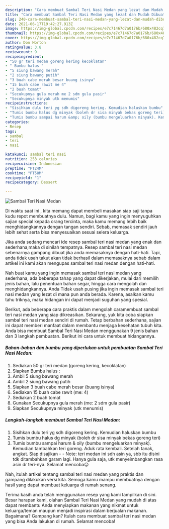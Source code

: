 ```yaml
---
description: "Cara membuat Sambal Teri Nasi Medan yang lezat dan Mudah Dibuat"
title: "Cara membuat Sambal Teri Nasi Medan yang lezat dan Mudah Dibuat"
slug: 240-cara-membuat-sambal-teri-nasi-medan-yang-lezat-dan-mudah-dibuat
date: 2021-06-17T19:42:27.913Z
image: https://img-global.cpcdn.com/recipes/e7c71467d7a0176b/680x482cq70/sambal-teri-nasi-medan-foto-resep-utama.jpg
thumbnail: https://img-global.cpcdn.com/recipes/e7c71467d7a0176b/680x482cq70/sambal-teri-nasi-medan-foto-resep-utama.jpg
cover: https://img-global.cpcdn.com/recipes/e7c71467d7a0176b/680x482cq70/sambal-teri-nasi-medan-foto-resep-utama.jpg
author: Don Horton
ratingvalue: 3.8
reviewcount: 9
recipeingredient:
- "50 gr teri medan goreng kering kecoklatan"
- " Bumbu halus "
- "5 siung bawang merah"
- "2 siung bawang putih"
- "3 buah cabe merah besar buang isinya"
- "15 buah cabe rawit me 4"
- "2 buah tomat"
- "Secukupnya gula merah me 2 sdm gula pasir"
- "Secukupnya minyak utk menumis"
recipeinstructions:
- "Sisihkan dulu teri yg sdh digoreng kering. Kemudian haluskan bumbu"
- "Tumis bumbu halus dg minyak (boleh dr sisa minyak bekas goreng teri)"
- "Tumis bumbu sampai harum &amp; oily (bumbu mengeluarkan minyak). Kemudian tambahkan teri goreng. Aduk rata kembali. Setelah tanak, angkat. Siap disajikan  Note: teri medan ini sdh asin ya, sbb itu disini tdk ditambahkan garam lagi. Hanya gula saja, utk menyeimbangkan rasa asin dr teri-nya. Selamat mencoba😉"
categories:
- Resep
tags:
- sambal
- teri
- nasi

katakunci: sambal teri nasi 
nutrition: 253 calories
recipecuisine: Indonesian
preptime: "PT24M"
cooktime: "PT58M"
recipeyield: "1"
recipecategory: Dessert

---
```



![Sambal Teri Nasi Medan](https://img-global.cpcdn.com/recipes/e7c71467d7a0176b/680x482cq70/sambal-teri-nasi-medan-foto-resep-utama.jpg)

Di waktu  saat ini , kita memang dapat membeli masakan siap saji tanpa kudu repot membuatnya dulu. Namun, bagi kamu yang ingin menyuguhkan sajian special kepada orang tercinta, maka kamu memang lebih baik menghidangkannya dengan tangan sendiri. Sebab, memasak sendiri jauh lebih sehat serta bisa menyesuaikan sesuai selera keluarga.

Jika anda sedang mencari ide resep sambal teri nasi medan yang enak dan sederhana,maka di sinilah tempatnya. Resep sambal teri nasi medan  sebenarnya gampang dibuat jika anda memasaknya dengan hati-hati. Tapi, anda tidak usah takut akan tidak berhasil dalam memasaknya 
sebab dalam artikel ini kami akan mengupas sambal teri nasi medan dengan hati-hati.  



Nah buat kamu yang ingin memasak sambal teri nasi medan yang sederhana, ada beberapa tahap yang dapat dikerjakan, mulai dari memilih jenis bahan, lalu penentuan bahan segar, hingga cara mengolah dan menghidangkannya. Anda Tidak usah pusing jika ingin memasak sambal teri nasi medan yang lezat di mana pun anda berada. Karena, asalkan kamu  tahu triknya, maka hidangan ini dapat menjadi suguhan yang spesial.

Berikut, ada beberapa cara praktis  dalam mengolah caramembuat sambal teri nasi medan yang siap dikreasikan. Sekarang, yuk kita coba siapkan sambal teri nasi medan sendiri di rumah. Tetap berbahan sederhana, sajian ini dapat memberi manfaat dalam membantu menjaga kesehatan tubuh kita. Anda bisa membuat Sambal Teri Nasi Medan menggunakan 9 jenis bahan dan 3 langkah pembuatan. Berikut ini cara untuk membuat hidangannya.

<!--inarticleads1-->

##### Bahan-bahan dan bumbu yang diperlukan untuk pembuatan Sambal Teri Nasi Medan:

1. Sediakan 50 gr teri medan (goreng kering, kecoklatan)
1. Siapkan  Bumbu halus :
1. Ambil 5 siung bawang merah
1. Ambil 2 siung bawang putih
1. Siapkan 3 buah cabe merah besar (buang isinya)
1. Sediakan 15 buah cabe rawit (me: 4)
1. Sediakan 2 buah tomat
1. Gunakan Secukupnya gula merah (me: 2 sdm gula pasir)
1. Siapkan Secukupnya minyak (utk menumis)




<!--inarticleads2-->

##### Langkah-langkah membuat Sambal Teri Nasi Medan:

1. Sisihkan dulu teri yg sdh digoreng kering. Kemudian haluskan bumbu
1. Tumis bumbu halus dg minyak (boleh dr sisa minyak bekas goreng teri)
1. Tumis bumbu sampai harum &amp; oily (bumbu mengeluarkan minyak). Kemudian tambahkan teri goreng. Aduk rata kembali. Setelah tanak, angkat. Siap disajikan -  - Note: teri medan ini sdh asin ya, sbb itu disini tdk ditambahkan garam lagi. Hanya gula saja, utk menyeimbangkan rasa asin dr teri-nya. Selamat mencoba😉




Nah, itulah artikel tentang  sambal teri nasi medan  yang praktis dan gampang dilakukan versi kita. Semoga kamu mampu membuatnya dengan hasil yang dapat membuat keluarga di rumah senang. 

Terima kasih anda telah menggunakan resep yang kami tampilkan di sini. Besar harapan kami, olahan  Sambal Teri Nasi Medan yang mudah di atas dapat membantu Anda menyiapkan makanan yang nikmat untuk keluarga/teman maupun menjadi inspirasi dalam berjualan makanan. Bagaimana? Gampang kan? Itulah cara membuat sambal teri nasi medan yang bisa Anda lakukan di rumah. Selamat mencoba!

